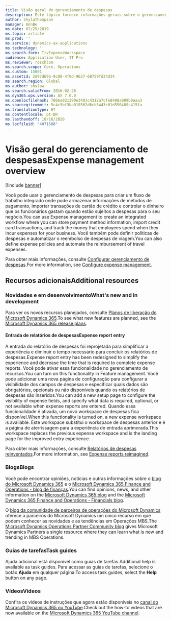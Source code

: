 ```yaml
---
title: Visão geral do gerenciamento de despesas
description: Este tópico fornece informações gerais sobre o gerenciamento de despesas e links para recursos adicionais. Você pode usar o gerenciamento de despesas para criar um fluxo de trabalho integrado onde pode armazenar informações de métodos de pagamento, importar transações de cartão de crédito e controlar o dinheiro que os funcionários gastam quando estão sujeitos a despesas para o seu negócio.
author: ShylaThompson
manager: AnnBe
ms.date: 07/25/2019
ms.topic: article
ms.prod: ''
ms.service: dynamics-ax-applications
ms.technology: ''
ms.search.form: TrvExpenseWorkspace
audience: Application User, IT Pro
ms.reviewer: roschlom
ms.search.scope: Core, Operations
ms.custom: 15001
ms.assetid: 2d97d69b-9c08-4f0d-9637-68759fd34d34
ms.search.region: Global
ms.author: shylaw
ms.search.validFrom: 2016-02-28
ms.dyn365.ops.version: AX 7.0.0
ms.openlocfilehash: 7066a021390e3403c4312a7cfe8488a989b9aaa3
ms.sourcegitcommit: 5c4c9bf3ba018562d6cb3443c01d550489c415fa
ms.translationtype: HT
ms.contentlocale: pt-BR
ms.lasthandoff: 10/16/2020
ms.locfileid: "4071588"
---
```

# <a name="expense-management-overview"></a><span data-ttu-id="b14a1-104">Visão geral do gerenciamento de despesas</span><span class="sxs-lookup"><span data-stu-id="b14a1-104">Expense management overview</span></span>

[!include [banner](../includes/banner.md)]

<span data-ttu-id="b14a1-105">Você pode usar o gerenciamento de despesas para criar um fluxo de trabalho integrado onde pode armazenar informações de métodos de pagamento, importar transações de cartão de crédito e controlar o dinheiro que os funcionários gastam quando estão sujeitos a despesas para o seu negócio.</span><span class="sxs-lookup"><span data-stu-id="b14a1-105">You can use Expense management to create an integrated workflow where you can store payment method information, import credit card transactions, and track the money that employees spend when they incur expenses for your business.</span></span> <span data-ttu-id="b14a1-106">Você também pode definir políticas de despesas e automatizar o reembolso de despesas de viagem.</span><span class="sxs-lookup"><span data-stu-id="b14a1-106">You can also define expense policies and automate the reimbursement of travel expenses.</span></span>

<span data-ttu-id="b14a1-107">Para obter mais informações, consulte [Configurar gerenciamento de despesas](plan-expense-management.md).</span><span class="sxs-lookup"><span data-stu-id="b14a1-107">For more information, see [Configure expense management](plan-expense-management.md).</span></span>

## <a name="additional-resources"></a><span data-ttu-id="b14a1-108">Recursos adicionais</span><span class="sxs-lookup"><span data-stu-id="b14a1-108">Additional resources</span></span>

### <a name="whats-new-and-in-development"></a><span data-ttu-id="b14a1-109">Novidades e em desenvolvimento</span><span class="sxs-lookup"><span data-stu-id="b14a1-109">What's new and in development</span></span>

<span data-ttu-id="b14a1-110">Para ver os novos recursos planejados, consulte [Planos de liberação do Microsoft Dynamics 365](https://go.microsoft.com/fwlink/?linkid=2010158).</span><span class="sxs-lookup"><span data-stu-id="b14a1-110">To see what new features are planned, see the [Microsoft Dynamics 365 release plans](https://go.microsoft.com/fwlink/?linkid=2010158).</span></span>

#### <a name="expense-report-entry"></a><span data-ttu-id="b14a1-111">Entrada de relatórios de despesas</span><span class="sxs-lookup"><span data-stu-id="b14a1-111">Expense report entry</span></span>

<span data-ttu-id="b14a1-112">A entrada do relatório de despesas foi reprojetada para simplificar a experiência e diminuir o tempo necessário para concluir os relatórios de despesas.</span><span class="sxs-lookup"><span data-stu-id="b14a1-112">Expense report entry has been redesigned to simplify the experience and decrease the time that is required to complete expense reports.</span></span> <span data-ttu-id="b14a1-113">Você pode ativar essa funcionalidade no gerenciamento de recursos.</span><span class="sxs-lookup"><span data-stu-id="b14a1-113">You can turn on this functionality in Feature management.</span></span> <span data-ttu-id="b14a1-114">Você pode adicionar uma nova página de configuração para configurar a visibilidade dos campos de despesas e especificar quais dados são obrigatórios, opcionais ou não disponíveis quando os relatórios de despesas são inseridos.</span><span class="sxs-lookup"><span data-stu-id="b14a1-114">You can add a new setup page to configure the visibility of expense fields, and specify what data is required, optional, or not available when expense reports are entered.</span></span> <span data-ttu-id="b14a1-115">Quando essa funcionalidade é ativada, um novo workspace de despesas fica disponível.</span><span class="sxs-lookup"><span data-stu-id="b14a1-115">When this functionality is turned on, a new expense workspace is available.</span></span> <span data-ttu-id="b14a1-116">Este workspace substitui o workspace de despesas anterior e é a página de aterrissagem para a experiência de entrada aprimorada.</span><span class="sxs-lookup"><span data-stu-id="b14a1-116">This workspace replaces the previous expense workspace and is the landing page for the improved entry experience.</span></span>

<span data-ttu-id="b14a1-117">Para obter mais informações, consulte [Relatórios de despesas reinventados](ExpenseWorkspaceNew.md).</span><span class="sxs-lookup"><span data-stu-id="b14a1-117">For more information, see [Expense reports reimagined](ExpenseWorkspaceNew.md).</span></span>

### <a name="blogs"></a><span data-ttu-id="b14a1-118">Blogs</span><span class="sxs-lookup"><span data-stu-id="b14a1-118">Blogs</span></span>

<span data-ttu-id="b14a1-119">Você pode encontrar opiniões, notícias e outras informações sobre o [blog do Microsoft Dynamics 365](https://community.dynamics.com/b/msftdynamicsblog?c=Enterprise) e o [Microsoft Dynamics 365 Finance and Operations - blog de finanças](https://community.dynamics.com/365/financeandoperations/b/financials).</span><span class="sxs-lookup"><span data-stu-id="b14a1-119">You can find opinions, news, and other information on the [Microsoft Dynamics 365 blog](https://community.dynamics.com/b/msftdynamicsblog?c=Enterprise) and the [Microsoft Dynamics 365 Finance and Operations - Financials blog](https://community.dynamics.com/365/financeandoperations/b/financials).</span></span>

<span data-ttu-id="b14a1-120">O [blog da comunidade de parceiros de operações do Microsoft Dynamics](https://community.dynamics.com/partner/b/operationspartnercommunityblog) oferece a parceiros do Microsoft Dynamics um único recurso em que podem conhecer as novidades e as tendências em Operações MBS.</span><span class="sxs-lookup"><span data-stu-id="b14a1-120">The [Microsoft Dynamics Operations Partner Community blog](https://community.dynamics.com/partner/b/operationspartnercommunityblog) gives Microsoft Dynamics Partners a single resource where they can learn what is new and trending in MBS Operations.</span></span>

### <a name="task-guides"></a><span data-ttu-id="b14a1-121">Guias de tarefas</span><span class="sxs-lookup"><span data-stu-id="b14a1-121">Task guides</span></span>

<span data-ttu-id="b14a1-122">Ajuda adicional está disponível como guias de tarefas.</span><span class="sxs-lookup"><span data-stu-id="b14a1-122">Additional help is available as task guides.</span></span> <span data-ttu-id="b14a1-123">Para acessar as guias de tarefas, selecione o botão **Ajuda** em qualquer página.</span><span class="sxs-lookup"><span data-stu-id="b14a1-123">To access task guides, select the **Help** button on any page.</span></span>

### <a name="videos"></a><span data-ttu-id="b14a1-124">Vídeos</span><span class="sxs-lookup"><span data-stu-id="b14a1-124">Videos</span></span>

<span data-ttu-id="b14a1-125">Confira os vídeos de instruções que agora estão disponíveis no [canal do Microsoft Dynamics 365 no YouTube](https://www.youtube.com/channel/UCJGCg4rB3QSs8y_1FquelBQ).</span><span class="sxs-lookup"><span data-stu-id="b14a1-125">Check out the how-to videos that are now available on the [Microsoft Dynamics 365 YouTube channel](https://www.youtube.com/channel/UCJGCg4rB3QSs8y_1FquelBQ).</span></span>
